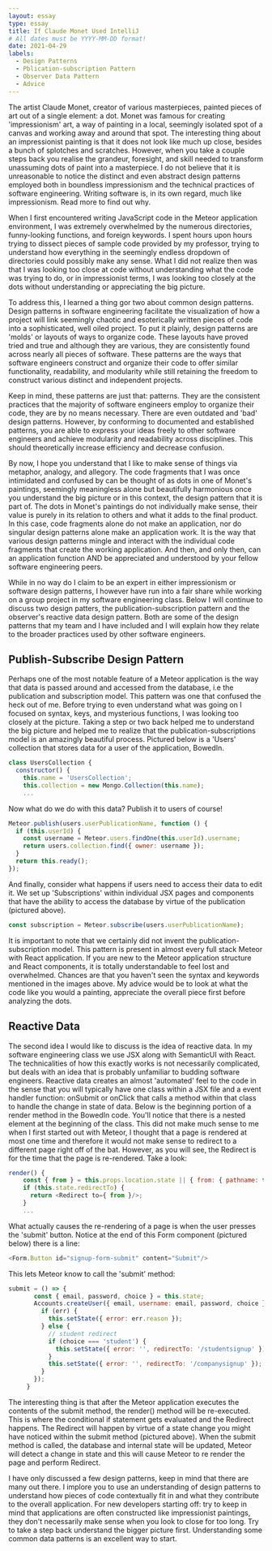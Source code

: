 ```yaml
---
layout: essay
type: essay
title: If Claude Monet Used IntelliJ
# All dates must be YYYY-MM-DD format!
date: 2021-04-29
labels:
  - Design Patterns
  - Pblication-subscription Pattern
  - Observer Data Pattern
  - Advice
---
```


The artist Claude Monet, creator of various masterpieces, painted pieces of art out of a single element: a dot. Monet was famous for creating 'impressionism' art, a way of painting in a local, seemingly isolated spot of a canvas and working away and around that spot. The interesting thing about an impressionist painting is that it does not look like much up close, besides a bunch of splotches and scratches. However, when you take a couple steps back you realise the grandeur, foresight, and skill needed to transform unassuming dots of paint into a masterpiece. I do not believe that it is unreasonable to notice the distinct and even abstract design patterns employed both in boundless impressionism and the technical practices of software engineering. Writing software is, in its own regard, much like impressionism. Read more to find out why.

When I first encountered writing JavaScript code in the Meteor application environment, I was extremely overwhelmed by the numerous directories, funny-looking functions, and foreign keywords. I spent hours upon hours trying to dissect pieces of sample code provided by my professor, trying to understand how everything in the seemingly endless dropdown of directories could possibly make any sense. What I did not realize then was that I was looking too close at code without understanding what the code was trying to do, or in impressionist terms, I was looking too closely at the dots without understanding or appreciating the big picture.

To address this, I learned a thing gor two about common design patterns. Design patterns in software engineering facilitate the visualization of how a project will link seemingly chaotic and esoterically written pieces of code into a sophisticated, well oiled project. To put it plainly, design patterns are 'molds' or layouts of ways to organize code. These layouts have proved tried and true and although they are various, they are consistently found across nearly all pieces of software. These patterns are the ways that software engineers construct and organize their code to offer similar functionality, readability, and modularity while still retaining the freedom to construct various distinct and independent projects.

Keep in mind, these patterns are just that: patterns. They are the consistent practices that the majority of software engineers employ to organize their code, they are by no means necessary. There are even outdated and 'bad' design patterns. However, by conforming to documented and established patterns, you are able to express your ideas freely to other software engineers and achieve modularity and readability across disciplines. This should theoretically increase efficiency and decrease confusion.

By now, I hope you understand that I like to make sense of things via metaphor, analogy, and allegory. The code fragments that I was once intimidated and confused by can be thought of as dots in one of Monet's paintings, seemingly meaningless alone but beautifully harmonious once you understand the big picture or in this context, the design pattern that it is part of. The dots in Monet's paintings do not individually make sense, their value is purely in its relation to others and what it adds to the final product. In this case, code fragments alone do not make an application, nor do singular design patterns alone make an application work. It is the way that various design patterns mingle and interact with the individual code fragments that create the working application. And then, and only then, can an application function AND be appreciated and understood by your fellow software engineering peers.

While in no way do I claim to be an expert in either impressionism or software design patterns, I however have run into a fair share while working on a group project in my software engineering class. Below I will continue to discuss two design patters, the publication-subscription pattern and the observer's reactive data design pattern. Both are some of the design patterns that my team and I have included and I will explain how they relate to the broader practices used by other software engineers.

## Publish-Subscribe Design Pattern

Perhaps one of the most notable feature of a Meteor application is the way that data is passed around and accessed from the database, i.e the publication and subscription model. This pattern was one that confused the heck out of me. Before trying to even understand what was going on I focused on syntax, keys, and mysterious functions, I was looking too closely at the picture. Taking a step or two back helped me to understand the big picture and helped me to realize that the publication-subscriptions model is an amazingly beautiful process. Pictured below is a 'Users' collection that stores data for a user of the application, BowedIn.

```javascript
class UsersCollection {
  constructor() {
    this.name = 'UsersCollection';
    this.collection = new Mongo.Collection(this.name);
    ...
```

Now what do we do with this data? Publish it to users of course!

```javascript
Meteor.publish(users.userPublicationName, function () {
  if (this.userId) {
    const username = Meteor.users.findOne(this.userId).username;
    return users.collection.find({ owner: username });
  }
  return this.ready();
});
```

And finally, consider what happens if users need to access their data to edit it. We set up 'Subscriptions' within individual JSX pages and components that have the ability to access the database by virtue of the publication (pictured above).

```javascript
const subscription = Meteor.subscribe(users.userPublicationName);
```

It is important to note that we certainly did not invent the publication-subscription model. This pattern is present in almost every full stack Meteor with React application. If you are new to the Meteor application structure and React components, it is totally understandable to feel lost and overwhelmed. Chances are that you haven't seen the syntax and keywords mentioned in the images above. My advice would be to look at what the code like you would a painting, appreciate the overall piece first before analyzing the dots.

## Reactive Data

The second idea I would like to discuss is the idea of reactive data. In my software engineering class we use JSX along with SemanticUI with React. The technicalities of how this exactly works is not necessarily complicated, but deals with an idea that is probably unfamiliar to budding software engineers. Reactive data creates an almost 'automated' feel to the code in the sense that you will typically have one class within a JSX file and a event handler function: onSubmit or onClick that calls a method within that class to handle the change in state of data. Below is the beginning portion of a render method in the BowedIn code. You'll notice that there is a nested <Redirect > element at the beginning of the class. This did not make much sense to me when I first started out with Meteor, I thought that a page is rendered at most one time and therefore it would not make sense to redirect to a different page right off of the bat. However, as you will see, the Redirect is for the time that the page is re-rendered. Take a look:

```javascript
render() {
    const { from } = this.props.location.state || { from: { pathname: this.state.redirectTo } };
    if (this.state.redirectTo) {
      return <Redirect to={ from }/>;
    }
    ...
```

What actually causes the re-rendering of a page is when the user presses the 'submit' button. Notice at the end of this Form component (pictured below) there is a line:

```javascript
<Form.Button id="signup-form-submit" content="Submit"/>
```

This lets Meteor know to call the 'submit' method:

```javascript
submit = () => {
       const { email, password, choice } = this.state;
       Accounts.createUser({ email, username: email, password, choice }, (err) => {
         if (err) {
           this.setState({ error: err.reason });
         } else {
           // student redirect
           if (choice === 'student') {
             this.setState({ error: '', redirectTo: '/studentsignup' });
           }
           this.setState({ error: '', redirectTo: '/companysignup' });
         }
       });
     }
```

The interesting thing is that after the Meteor application executes the contents of the submit method, the render() method will be re-executed. This is where the conditional if statement gets evaluated and the Redirect happens. The Redirect will happen by virtue of a state change you might have noticed within the submit method (pictured above). When the submit method is called, the database and internal state will be updated, Meteor will detect a change in state and this will cause Meteor to re render the page and perform Redirect.

I have only discussed a few design patterns, keep in mind that there are many out there. I implore you to use an understanding of design patterns to understand how pieces of code contextually fit in and what they contribute to the overall application. For new developers starting off: try to keep in mind that applications are often constructed like impressionist paintings, they don't necessarily make sense when you look to close for too long. Try to take a step back understand the bigger picture first. Understanding some common data patterns is an excellent way to start.
